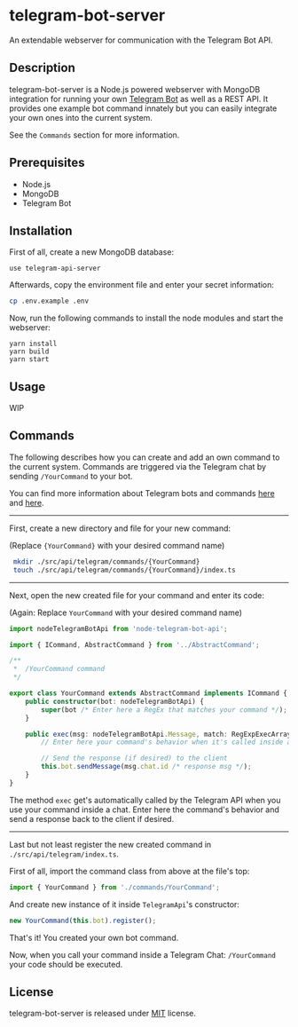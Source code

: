 # telegram-bot-server

An extendable webserver for communication with the Telegram Bot API.

## Description

telegram-bot-server is a Node.js powered webserver with MongoDB integration for running your own [Telegram Bot](https://core.telegram.org/bots) as well as a REST API. It provides one example bot command innately but you can easily integrate your own ones into the current system.

See the `Commands` section for more information.

## Prerequisites

- Node.js
- MongoDB
- Telegram Bot

## Installation

First of all, create a new MongoDB database:

```
use telegram-api-server
```

Afterwards, copy the environment file and enter your secret information:

```bash
cp .env.example .env
```

Now, run the following commands to install the node modules and start the webserver:

```
yarn install
yarn build
yarn start
```

## Usage

WIP

## Commands

The following describes how you can create and add an own command to the current system. Commands are triggered via the Telegram chat by sending `/YourCommand` to your bot.

You can find more information about Telegram bots and commands [here](https://core.telegram.org/bots) and [here](https://core.telegram.org/bots#commands).

---

First, create a new directory and file for your new command:

(Replace `{YourCommand}` with your desired command name)

```bash
 mkdir ./src/api/telegram/commands/{YourCommand}
 touch ./src/api/telegram/commands/{YourCommand}/index.ts
```

---

Next, open the new created file for your command and enter its code:

(Again: Replace `YourCommand` with your desired command name)

```typescript
import nodeTelegramBotApi from 'node-telegram-bot-api';

import { ICommand, AbstractCommand } from '../AbstractCommand';

/**
 *  /YourCommand command
 */

export class YourCommand extends AbstractCommand implements ICommand {
	public constructor(bot: nodeTelegramBotApi) {
		super(bot /* Enter here a RegEx that matches your command */);
	}

	public exec(msg: nodeTelegramBotApi.Message, match: RegExpExecArray | null): void {
		// Enter here your command's behavior when it's called inside a Telegram chat

		// Send the response (if desired) to the client
		this.bot.sendMessage(msg.chat.id /* response msg */);
	}
}
```

The method `exec` get's automatically called by the Telegram API when you use your command inside a chat. Enter here the command's behavior and send a response back to the client if desired.

---

Last but not least register the new created command in `./src/api/telegram/index.ts`.

First of all, import the command class from above at the file's top:

```typescript
import { YourCommand } from './commands/YourCommand';
```

And create new instance of it inside `TelegramApi`'s constructor:

```typescript
new YourCommand(this.bot).register();
```

That's it! You created your own bot command.

Now, when you call your command inside a Telegram Chat: `/YourCommand` your code should be executed.

## License

telegram-bot-server is released under [MIT](https://github.com/larswaechter/telegram-bot-server/blob/master/LICENSE) license.
